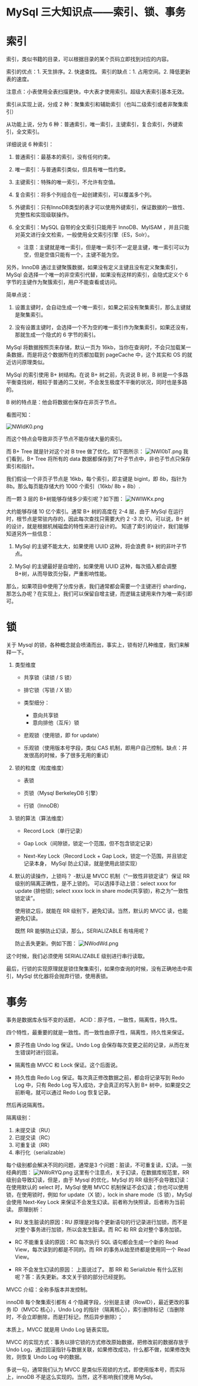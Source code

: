 # MySql 三大知识点——索引、锁、事务
# 索引

索引，类似书籍的目录，可以根据目录的某个页码立即找到对应的内容。

索引的优点：1. 天生排序。2. 快速查找。
索引的缺点：1. 占用空间。2. 降低更新表的速度。

注意点：小表使用全表扫描更快，中大表才使用索引。超级大表索引基本无效。

索引从实现上说，分成 2 种：聚集索引和辅助索引（也叫二级索引或者非聚集索引）

从功能上说，分为 6 种：普通索引，唯一索引，主键索引，复合索引，外键索引，全文索引。

详细说说 6 种索引：

1. 普通索引：最基本的索引，没有任何约束。
1. 唯一索引：与普通索引类似，但具有唯一性约束。
1. 主键索引：特殊的唯一索引，不允许有空值。
1. 复合索引：将多个列组合在一起创建索引，可以覆盖多个列。
1. 外键索引：只有InnoDB类型的表才可以使用外键索引，保证数据的一致性、完整性和实现级联操作。
1. 全文索引：MySQL 自带的全文索引只能用于 InnoDB、MyISAM ，并且只能对英文进行全文检索，一般使用全文索引引擎（ES，Solr）。

	
	- 注意：主键就是唯一索引，但是唯一索引不一定是主键，唯一索引可以为空，但是空值只能有一个，主键不能为空。

另外，InnoDB 通过主键聚簇数据，如果没有定义主键且没有定义聚集索引， MySql 会选择一个唯一的非空索引代替，如果没有这样的索引，会隐式定义个 6 字节的主键作为聚簇索引，用户不能查看或访问。

简单点说：

1. 设置主键时，会自动生成一个唯一索引，如果之前没有聚集索引，那么主键就是聚集索引。

1. 没有设置主键时，会选择一个不为空的唯一索引作为聚集索引，如果还没有，那就生成一个隐式的 6 字节的索引。

MySql 将数据按照页来存储，默认一页为 16kb，当你在查询时，不会只加载某一条数据，而是将这个数据所在的页都加载到 pageCache 中，这个其实和 OS 的就近访问原理类似。

MySql 的索引使用 B+ 树结构。在说 B+ 树之前，先说说 B 树，B 树是一个多路平衡查找树，相较于普通的二叉树，不会发生极度不平衡的状况，同时也是多路的。

B 树的特点是：他会将数据也保存在非页子节点。

看图可知：

![NWIdK0.png](https://s1.ax1x.com/2020/06/29/NWIdK0.png)

而这个特点会导致非页子节点不能存储大量的索引。

而 B+ Tree 就是针对这个对 B tree 做了优化。如下图所示：
![NWI0bT.png](https://s1.ax1x.com/2020/06/29/NWI0bT.png)
我们看到，B+ Tree 将所有的 data 数据都保存到了叶子节点中，非也子节点只保存索引和指针。

我们假设一个非页子节点是 16kb，每个索引，即主键是 bigint，即 8b，指针为 8b。那么每页能存储大约 1000 个索引（16kb/ 8b + 8b）.

而一颗 3 层的 B+树能够存储多少索引呢？如下图：
![NWIWKx.png](https://s1.ax1x.com/2020/06/29/NWIWKx.png)

大约能够存储 10 亿个索引。通常 B+ 树的高度在 2-4 层，由于 MySql 在运行时，根节点是常驻内存的，因此每次查找只需要大约 2 -3 次 IO。可以说，B+ 树的设计，就是根据机械磁盘的特性来进行设计的。
知道了索引的设计，我们能够知道另外一些信息：

1. MySql 的主键不能太大，如果使用 UUID 这种，将会浪费 B+ 树的非叶子节点。

1. MySql 的主键最好是自增的，如果使用 UUID 这种，每次插入都会调整 B+树，从而导致页分裂，严重影响性能。

那么，如果项目中使用了分库分表，我们通常都会需要一个主键进行 sharding，那怎么办呢？在实现上，我们可以保留自增主键，而逻辑主键用来作为唯一索引即可。

# 锁

关于 Mysql 的锁，各种概念就会喷涌而出，事实上，锁有好几种维度，我们来解释一下。

1. 类型维度

	- 共享锁（读锁 / S 锁）
	
	- 排它锁（写锁 / X 锁）

	- 类型细分：

		- 意向共享锁
		- 意向排他（互斥）锁
		
	- 悲观锁（使用锁，即 for update）

	- 乐观锁（使用版本号字段，类似 CAS 机制，即用户自己控制。缺点：并发很高的时候，多了很多无用的重试）

2. 锁的粒度（粒度维度）

	- 表锁

	- 页锁（Mysql BerkeleyDB 引擎）

	- 行锁（InnoDB）

3. 锁的算法（算法维度）
	- Record Lock（单行记录）

	- Gap Lock（间隙锁，锁定一个范围，但不包含锁定记录）

	- Next-Key Lock（Record Lock + Gap Lock，锁定一个范围，并且锁定记录本身， MySql 防止幻读，就是使用此锁实现）

4. 默认的读操作，上锁吗？
	-默认是 MVCC 机制（“一致性非锁定读”）保证 RR 级别的隔离正确性，是不上锁的。
	可以选择手动上锁：select xxxx for update (排他锁); select xxxx lock in share mode(共享锁)，称之为“一致性锁定读”。

	使用锁之后，就能在 RR 级别下，避免幻读。当然，默认的 MVCC 读，也能避免幻读。

	既然 RR 能够防止幻读，那么，SERIALIZABLE 有啥用呢？

	防止丢失更新。例如下图：
![NWodWd.png](https://s1.ax1x.com/2020/06/29/NWodWd.png)

这个时候，我们必须使用 SERIALIZABLE 级别进行串行读取。

最后，行锁的实现原理就是锁住聚集索引，如果你查询的时候，没有正确地击中索引，MySql 优化器将会抛弃行锁，使用表锁。

# 事务

事务是数据库永恒不变的话题， ACID：原子性，一致性，隔离性，持久性。

四个特性，最重要的就是一致性。而一致性由原子性，隔离性，持久性来保证。

- 原子性由 Undo log 保证。Undo Log 会保存每次变更之前的记录，从而在发生错误时进行回滚。
 
- 隔离性由 MVCC 和 Lock 保证。这个后面说。

- 持久性由 Redo Log 保证。每次真正修改数据之前，都会将记录写到 Redo Log 中，只有 Redo Log 写入成功，才会真正的写入到 B+ 树中，如果提交之前断电，就可以通过 Redo Log 恢复记录。

然后再说隔离性。

隔离级别：

1. 未提交读（RU）
1. 已提交读（RC）
1. 可重复读（RR）
1. 串行化（serializable）

每个级别都会解决不同的问题，通常是3 个问题：脏读，不可重复读，幻读。一张经典的图：
![NWoRYQ.png](https://s1.ax1x.com/2020/06/29/NWoRYQ.png)
这里有个注意点，关于幻读，在数据库规范里，RR 级别会导致幻读，但是，由于 Mysql 的优化，MySql 的 RR 级别不会导致幻读：在使用默认的 select 时，MySql 使用 MVCC 机制保证不会幻读；你也可以使用锁，在使用锁时，例如 for update（X 锁），lock in share mode（S 锁），MySql 会使用 Next-Key Lock 来保证不会发生幻读。前者称为快照读，后者称为当前读。
原理剖析：

- RU 发生脏读的原因：RU 原理是对每个更新语句的行记录进行加锁，而不是对整个事务进行加锁，所以会发生脏读。而 RC 和 RR 会对整个事务加锁。

- RC 不能重复读的原因：RC 每次执行 SQL 语句都会生成一个新的 Read View，每次读到的都是不同的。而 RR 的事务从始至终都是使用同一个 Read View。

- RR 不会发生幻读的原因： 上面说过了。
那 RR 和 Serializble 有什么区别呢？答：丢失更新。本文关于锁的部分已经提到。

MVCC 介绍：全称多版本并发控制。

innoDB 每个聚集索引都有 4 个隐藏字段，分别是主键（RowID），最近更改的事务 ID（MVCC 核心），Undo Log 的指针（隔离核心），索引删除标记（当删除时，不会立即删除，而是打标记，然后异步删除）；

本质上，MVCC 就是用 Undo Log 链表实现。

MVCC 的实现方式：事务以排它锁的方式修改原始数据，把修改前的数据存放于 Undo Log，通过回滚指针与数据关联，如果修改成功，什么都不做，如果修改失败，则恢复 Undo Log 中的数据。

多说一句，通常我们认为 MVCC 是类似乐观锁的方式，即使用版本号，而实际上，innoDB 不是这么实现的。当然，这不影响我们使用 MySql。